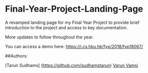 # Final-Year-Project-Landing-Page

A revamped landing page for my Final Year Project to provide brief introduction to the project and access to key documentation.

More updates to follow throughout the year.

You can access a demo here: https://i.cs.hku.hk/fyp/2018/fyp18067/


##Authors: 

[Tarun Sudhams] (https://github.com/sudhamstarun)
[Varun Vamsi](https://github.com/Varunvamsi)
